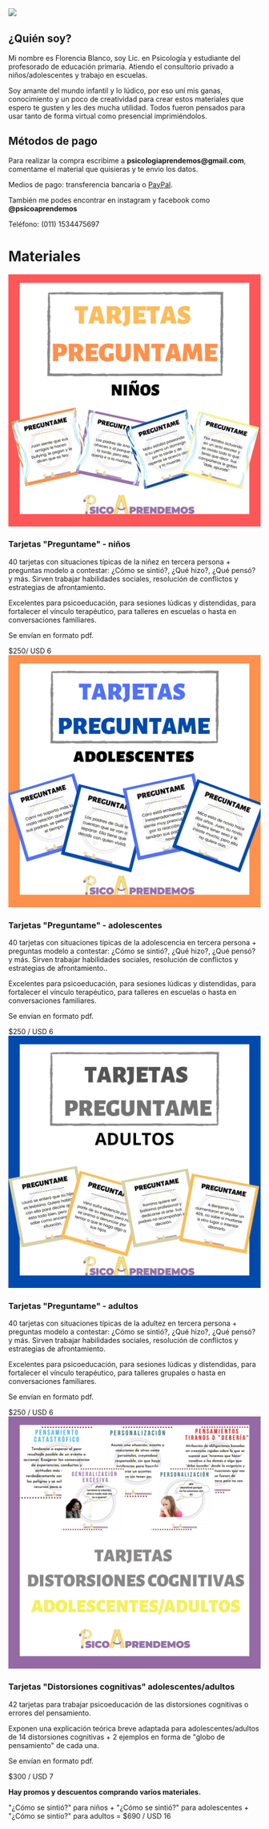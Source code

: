 

<div class="center">
    <img src="https://instagram.faep4-1.fna.fbcdn.net/v/t51.2885-19/s320x320/103625243_725817748227458_4394321882451694663_n.jpg?_nc_ht=instagram.faep4-1.fna.fbcdn.net&_nc_ohc=VuSwou6KSwwAX83TDvd&oh=5eca09218e35d6b5c50b421ee1017fba&oe=5F59CCA3">
</div>
<h2>¿Quién soy?</h2>
<p>Mi nombre es Florencia Blanco, soy Lic. en Psicología y estudiante del profesorado de educación primaria. Atiendo el consultorio privado a niños/adolescentes y trabajo en escuelas.<p>
 <p>Soy amante del mundo infantil y lo lúdico, por eso uní mis ganas, conocimiento y un poco de creatividad para crear estos materiales que espero te gusten y les des mucha utilidad. Todos fueron pensados para usar tanto de forma virtual como presencial imprimiéndolos.<p>

    
<h2>Métodos de pago</h2>
<p>Para realizar la compra escribime a <strong>psicologiaprendemos@gmail.com</strong>, comentame el material que quisieras y te envio los datos.<p>
  <p>Medios de pago: transferencia bancaria o  <a href="https://paypal.me/psicoaprendemos?locale.x=es_XC">PayPal</a>.<p>  
 <p>También me podes encontrar en instagram y facebook como <strong>@psicoaprendemos</strong><p>
   <p>Teléfono: (011) 1534475697<p> 

<h1>Materiales</h1><div class="materiales">
    <div class="material inverso">
        <img src="images/Niños.jpg">
        <div>
            <h3>Tarjetas "Preguntame" - niños</h3>
            <p> 40 tarjetas con situaciones típicas de la niñez en tercera persona + preguntas modelo a contestar: ¿Cómo se sintió?, ¿Qué hizo?, ¿Qué pensó? y más. Sirven trabajar habilidades sociales, resolución de conflictos y estrategias de afrontamiento.</p>
            <p> Excelentes para psicoeducación, para sesiones lúdicas y distendidas, para fortalecer el vínculo terapéutico, para talleres en escuelas o hasta en conversaciones familiares. </p>
            <p> Se envían en formato pdf. </p>
            <div class="center">
              <div class="precio">$250/ USD 6</div> 
            </div>
        </div>
    </div>
    <div class="material inverso">
        <img src="images/Ado.jpg">
        <div>
            <h3>Tarjetas "Preguntame" - adolescentes</h3>
            <p> 40 tarjetas con situaciones típicas de la adolescencia en tercera persona + preguntas modelo a contestar: ¿Cómo se sintió?, ¿Qué hizo?, ¿Qué pensó? y más. Sirven trabajar habilidades sociales, resolución de conflictos y estrategias de afrontamiento..</p>
            <p> Excelentes para psicoeducación, para sesiones lúdicas y distendidas, para fortalecer el vínculo terapéutico, para talleres en escuelas o hasta en conversaciones familiares.</p>
            <p> Se envían en formato pdf. </p>
            <div class="center">
                <div class="precio">$250 / USD 6</div> 
            </div>
        </div>
        <div>
            <div class="material inverso">
        <img src="images/Adultos.jpg">
            <h3>Tarjetas "Preguntame" - adultos</h3>
            <p> 40 tarjetas con situaciones típicas de la adultez en tercera persona + preguntas modelo a contestar: ¿Cómo se sintió?, ¿Qué hizo?, ¿Qué pensó? y más. Sirven trabajar habilidades sociales, resolución de conflictos y estrategias de afrontamiento.</p>
            <p> Excelentes para psicoeducación, para sesiones lúdicas y distendidas, para fortalecer el vínculo terapéutico, para talleres grupales o hasta en conversaciones familiares.</p>
            <p> Se envían en formato pdf. </p>
            <div class="center">
                <div class="precio">$250 / USD 6</div> 
            </div>
        </div>
    </div>
            <div class="material inverso">
        <img src="images/COGNI ADULTOS.jpg">
        <div>
            <h3>Tarjetas "Distorsiones cognitivas" adolescentes/adultos</h3>
            <p>42 tarjetas para trabajar psicoeducación de las distorsiones cognitivas o errores del pensamiento.</p>
            <p> Exponen una explicación teórica breve adaptada para adolescentes/adultos de 14 distorsiones cognitivas + 2 ejemplos en forma de "globo de pensamiento" de cada una. </p>
            <p> Se envían en formato pdf. </p>
            <div class="center">
              <div class="precio">$300 / USD 7</div> 
            </div>
        </div>
    </div>
    <p><strong> Hay promos y descuentos comprando varios materiales.</strong></p>
    <p> "¿Cómo se sintió?" para niños + "¿Cómo se sintió?" para adolescentes + "¿Cómo se sintio?" para adultos = $690 / USD 16 </p>

</div>


